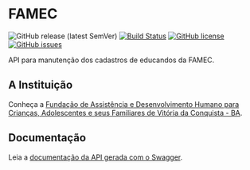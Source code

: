# FAMEC

![GitHub release (latest SemVer)](https://img.shields.io/github/v/release/mauriciocordeiro/famec?sort=semver)
[![Build Status](https://travis-ci.org/mauriciocordeiro/famec.svg?branch=master)](https://travis-ci.org/mauriciocordeiro/famec)
[![GitHub license](https://img.shields.io/github/license/mauriciocordeiro/famec)](https://github.com/mauriciocordeiro/famec/blob/master/LICENSE)
[![GitHub issues](https://img.shields.io/github/issues/mauriciocordeiro/famec)](https://github.com/mauriciocordeiro/famec/issues)


API para manutenção dos cadastros de educandos da FAMEC.

## A Instituição

Conheça a [Fundação de Assistência e Desenvolvimento Humano para Crianças, Adolescentes e seus Familiares de Vitória da Conquista - BA](http://www.famec.org.br/).

## Documentação

Leia a [documentação da API gerada com o Swagger](https://famec.herokuapp.com/swagger-ui.html).
